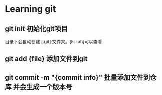 
# Learning git  

## git init 初始化git项目  

目录下会自动创建 [.git] 文件夹。[ls -ah]可以查看

## git add {file} 添加文件到git

## git commit -m "{commit info}"  批量添加文件到仓库 并会生成一个版本号




